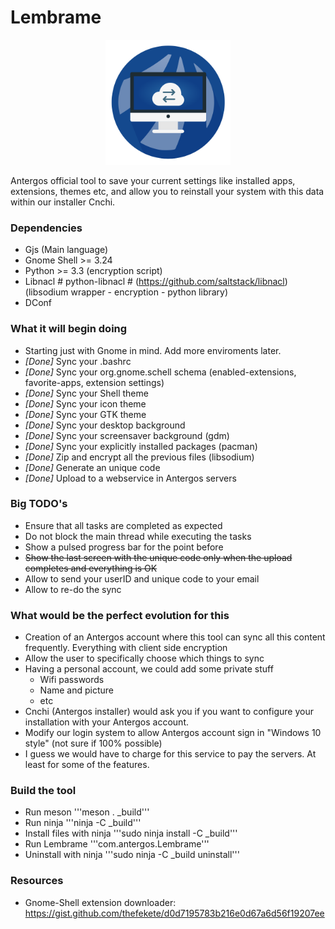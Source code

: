 # Lembrame

<p align="center">
	<img alt="Lembrame logo" src="data/icons/hicolor/512x512/apps/com.antergos.Lembrame.png" width="200">
</p>

Antergos official tool to save your current settings like installed apps, extensions, themes etc,
and allow you to reinstall your system with this data within our installer Cnchi.

### Dependencies

* Gjs (Main language)
* Gnome Shell >= 3.24
* Python >= 3.3 (encryption script)
* Libnacl # python-libnacl # (https://github.com/saltstack/libnacl) (libsodium wrapper - encryption - python library)
* DConf

### What it will begin doing

* Starting just with Gnome in mind. Add more enviroments later.
* *[Done]* Sync your .bashrc
* *[Done]* Sync your org.gnome.schell schema (enabled-extensions, favorite-apps, extension settings)
* *[Done]* Sync your Shell theme
* *[Done]* Sync your icon theme
* *[Done]* Sync your GTK theme
* *[Done]* Sync your desktop background
* *[Done]* Sync your screensaver background (gdm)
* *[Done]* Sync your explicitly installed packages (pacman)
* *[Done]* Zip and encrypt all the previous files (libsodium)
* *[Done]* Generate an unique code
* *[Done]* Upload to a webservice in Antergos servers

### Big TODO's
* Ensure that all tasks are completed as expected
* Do not block the main thread while executing the tasks
* Show a pulsed progress bar for the point before
* ~~Show the last screen with the unique code only when the upload completes and everything is OK~~
* Allow to send your userID and unique code to your email
* Allow to re-do the sync

### What would be the perfect evolution for this

* Creation of an Antergos account where this tool can sync all this content frequently. Everything with client side encryption
* Allow the user to specifically choose which things to sync
* Having a personal account, we could add some private stuff
	* Wifi passwords
	* Name and picture
	* etc
* Cnchi (Antergos installer) would ask you if you want to configure your installation with your Antergos account.
* Modify our login system to allow Antergos account sign in "Windows 10 style" (not sure if 100% possible)
* I guess we would have to charge for this service to pay the servers. At least for some of the features.

### Build the tool
* Run meson
    '''meson . _build'''
* Run ninja
    '''ninja -C _build'''
* Install files with ninja
    '''sudo ninja install -C _build'''
* Run Lembrame
    '''com.antergos.Lembrame'''
* Uninstall with ninja
    '''sudo ninja -C _build uninstall'''

### Resources
* Gnome-Shell extension downloader: https://gist.github.com/thefekete/d0d7195783b216e0d67a6d56f19207ee
